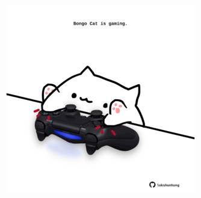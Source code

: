 <!-- built at 28/06/2025, 12:00:44 UTC -->
<p align="center">
  <img width="500" height="500" src="./ReadmeImage.svg">
</p>
